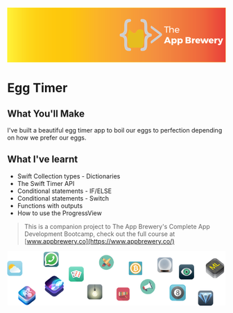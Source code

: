 ![App Brewery Banner](Documentation/AppBreweryBanner.png)

# Egg Timer

 

## What You'll Make

I've built a beautiful egg timer app to boil our eggs to perfection depending on how we prefer our eggs. 

## What I've  learnt

* Swift Collection types - Dictionaries
* The Swift Timer API
* Conditional statements - IF/ELSE
* Conditional statements - Switch
* Functions with outputs
* How to use the ProgressView



>This is a companion project to The App Brewery's Complete App Development Bootcamp, check out the full course at [www.appbrewery.co](https://www.appbrewery.co/)

![End Banner](Documentation/readme-end-banner.png)

